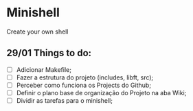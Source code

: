 # Minishell
Create your own shell

## 29/01 Things to do:
- [ ] Adicionar Makefile;
- [ ] Fazer a estrutura do projeto (includes, libft, src);
- [ ] Perceber como funciona os Projects do Github;
- [ ] Definir o plano base de organização do Projeto na aba Wiki;
- [ ] Dividir as tarefas para o minishell;
